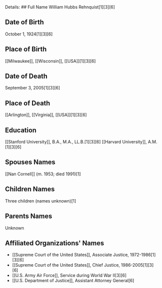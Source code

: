 Details: ## Full Name
William Hubbs Rehnquist[1][3][6]

## Date of Birth
October 1, 1924[1][3][6]

## Place of Birth
[[Milwaukee]], [[Wisconsin]], [[USA]][1][3][6]

## Date of Death
September 3, 2005[1][3][6]

## Place of Death
[[Arlington]], [[Virginia]], [[USA]][1][3][6]

## Education
[[Stanford University]], B.A., M.A., LL.B.[1][3][6]
[[Harvard University]], A.M.[1][3][6]

## Spouses Names
[[Nan Cornell]] (m. 1953; died 1991)[1]

## Children Names
Three children (names unknown)[1]

## Parents Names
Unknown

## Affiliated Organizations' Names
- [[Supreme Court of the United States]], Associate Justice, 1972-1986[1][3][6]
- [[Supreme Court of the United States]], Chief Justice, 1986-2005[1][3][6]
- [[U.S. Army Air Force]], Service during World War II[3][6]
- [[U.S. Department of Justice]], Assistant Attorney General[6]

